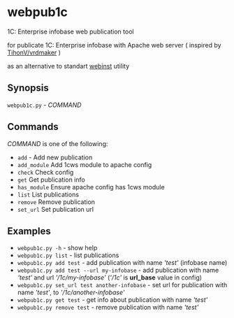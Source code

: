 # webpub1c
1C: Enterprise infobase web publication tool

for publicate 1C: Enterprise infobase with Apache web server
( inspired by [TihonV/vrdmaker](https://github.com/TihonV/vrdmaker) )

as an alternative to standart [webinst](https://1c-dn.com/anticrisis/tools-and-technologies/embedded-web-client/setting-up/) utility

## Synopsis
`webpub1c.py` - _COMMAND_

## Commands
_COMMAND_ is one of the following:
- `add` - Add new publication
- `add_module`
       Add 1cws module to apache config
- `check`
       Check config
- `get`
       Get publication info
- `has_module`
       Ensure apache config has 1cws module
- `list`
       List publications
- `remove`
       Remove publication
- `set_url`
       Set publication url

## Examples
- `webpub1c.py -h` - show help
- `webpub1c.py list` - list publications
- `webpub1c.py add test` - add publication with name _'test'_ (infobase name)
- `webpub1c.py add test --url my-infobase` - add publication with name _'test'_ and url _'/1c/my-infobase'_ (_'/1c'_ is **url_base** value in config)
- `webpub1c.py set_url test another-infobase` - set url for publication with name _'test'_, to _'/1c/another-infobase'_
- `webpub1c.py get test` - get info about publication with name _'test'_
- `webpub1c.py remove test` - remove publication with name _'test'_
